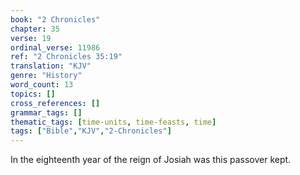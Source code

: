 ```yaml
---
book: "2 Chronicles"
chapter: 35
verse: 19
ordinal_verse: 11986
ref: "2 Chronicles 35:19"
translation: "KJV"
genre: "History"
word_count: 13
topics: []
cross_references: []
grammar_tags: []
thematic_tags: [time-units, time-feasts, time]
tags: ["Bible","KJV","2-Chronicles"]
---
```

In the eighteenth year of the reign of Josiah was this passover kept.
